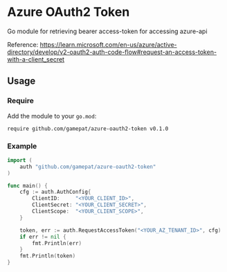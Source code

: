 # Azure OAuth2 Token

Go module for retrieving bearer access-token for accessing azure-api

Reference: https://learn.microsoft.com/en-us/azure/active-directory/develop/v2-oauth2-auth-code-flow#request-an-access-token-with-a-client_secret

## Usage

### Require

Add the module to your `go.mod`:

```
require github.com/gamepat/azure-oauth2-token v0.1.0
```

### Example

```go
import (
    auth "github.com/gamepat/azure-oauth2-token"
)

func main() {
	cfg := auth.AuthConfig{
		ClientID:     "<YOUR_CLIENT_ID>",
		ClientSecret: "<YOUR_CLIENT_SECRET>",
		ClientScope:  "<YOUR_CLIENT_SCOPE>",
	}

	token, err := auth.RequestAccessToken("<YOUR_AZ_TENANT_ID>", cfg)
	if err != nil {
		fmt.Println(err)
	}
    fmt.Println(token)
}
```

